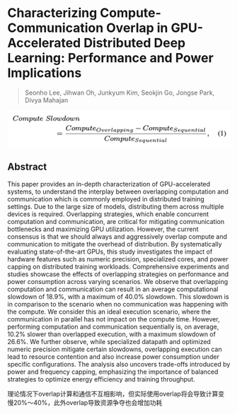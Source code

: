 # Characterizing Compute-Communication Overlap in GPU-Accelerated Distributed Deep Learning: Performance and Power Implications

> Seonho Lee, Jihwan Oh, Junkyum Kim, Seokjin Go, Jongse Park, Divya Mahajan

![](eq1.png)

## Abstract

This paper provides an in-depth characterization of GPU-accelerated systems,
to understand the interplay between overlapping computation and communication
which is commonly employed in distributed training settings. Due to the large
size of models, distributing them across multiple devices is required.
Overlapping strategies, which enable concurrent computation and communication,
are critical for mitigating communication bottlenecks and maximizing GPU
utilization. However, the current consensus is that we should always and
aggressively overlap compute and communication to mitigate the overhead of
distribution. By systematically evaluating state-of-the-art GPUs, this study
investigates the impact of hardware features such as numeric precision,
specialized cores, and power capping on distributed training workloads.
Comprehensive experiments and studies showcase the effects of overlapping
strategies on performance and power consumption across varying scenarios. We
observe that overlapping computation and communication can result in an average
computational slowdown of 18.9%, with a maximum of 40.0% slowdown. This
slowdown is in comparison to the scenario when no communication was happening
with the compute. We consider this an ideal execution scenario, where the
communication in parallel has not impact on the compute time. However,
performing computation and communication sequentially is, on average, 10.2%
slower than overlapped execution, with a maximum slowdown of 26.6%. We further
observe, while specialized datapath and optimized numeric precision mitigate
certain slowdowns, overlapping execution can lead to resource contention and
also increase power consumption under specific configurations. The analysis
also uncovers trade-offs introduced by power and frequency capping, emphasizing
the importance of balanced strategies to optimize energy efficiency and
training throughput.


理论情况下overlap计算和通信不互相影响，但实际使用overlap将会导致计算变慢20%～40%，此外overlap导致资源争夺也会增加功耗